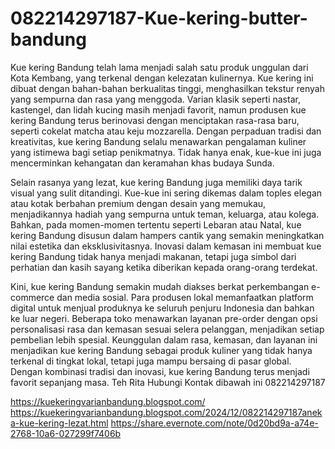 # 082214297187-Kue-kering-butter-bandung
Kue kering Bandung telah lama menjadi salah satu produk unggulan dari Kota Kembang, yang terkenal dengan kelezatan kulinernya. Kue kering ini dibuat dengan bahan-bahan berkualitas tinggi, menghasilkan tekstur renyah yang sempurna dan rasa yang menggoda. Varian klasik seperti nastar, kastengel, dan lidah kucing masih menjadi favorit, namun produsen kue kering Bandung terus berinovasi dengan menciptakan rasa-rasa baru, seperti cokelat matcha atau keju mozzarella. Dengan perpaduan tradisi dan kreativitas, kue kering Bandung selalu menawarkan pengalaman kuliner yang istimewa bagi setiap penikmatnya. Tidak hanya enak, kue-kue ini juga mencerminkan kehangatan dan keramahan khas budaya Sunda.

Selain rasanya yang lezat, kue kering Bandung juga memiliki daya tarik visual yang sulit ditandingi. Kue-kue ini sering dikemas dalam toples elegan atau kotak berbahan premium dengan desain yang memukau, menjadikannya hadiah yang sempurna untuk teman, keluarga, atau kolega. Bahkan, pada momen-momen tertentu seperti Lebaran atau Natal, kue kering Bandung disusun dalam hampers cantik yang semakin meningkatkan nilai estetika dan eksklusivitasnya. Inovasi dalam kemasan ini membuat kue kering Bandung tidak hanya menjadi makanan, tetapi juga simbol dari perhatian dan kasih sayang ketika diberikan kepada orang-orang terdekat.

Kini, kue kering Bandung semakin mudah diakses berkat perkembangan e-commerce dan media sosial. Para produsen lokal memanfaatkan platform digital untuk menjual produknya ke seluruh penjuru Indonesia dan bahkan ke luar negeri. Beberapa toko menawarkan layanan pre-order dengan opsi personalisasi rasa dan kemasan sesuai selera pelanggan, menjadikan setiap pembelian lebih spesial. Keunggulan dalam rasa, kemasan, dan layanan ini menjadikan kue kering Bandung sebagai produk kuliner yang tidak hanya terkenal di tingkat lokal, tetapi juga mampu bersaing di pasar global. Dengan kombinasi tradisi dan inovasi, kue kering Bandung terus menjadi favorit sepanjang masa.
Teh Rita
Hubungi Kontak dibawah ini
082214297187

https://kuekeringvarianbandung.blogspot.com/
https://kuekeringvarianbandung.blogspot.com/2024/12/082214297187aneka-kue-kering-lezat.html
 https://share.evernote.com/note/0d20bd9a-a74e-2768-10a6-027299f7406b

